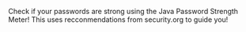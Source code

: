 Check if your passwords are strong using the Java Password Strength Meter! This uses recconmendations from security.org to guide you!
